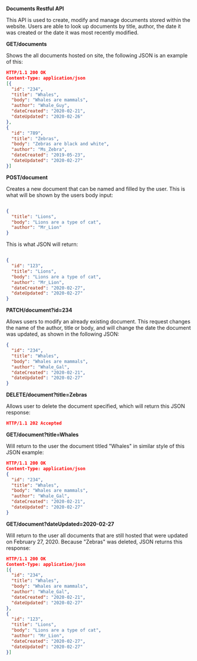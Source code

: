 **Documents Restful API**

This API is used to create, modify and manage documents stored within the website. Users are able to look up documents by title, author, the date it was created or the date it was most recently modified.


**GET/documents**

Shows the all documents hosted on site, the following JSON is an example of this:
 
```json
HTTP/1.1 200 OK
Content-Type: application/json
[{
  "id": "234",
  "title": "Whales",
  "body": "Whales are mammals",
  "author": "Whale_Guy",
  "dateCreated": "2020-02-21",
  "dateUpdated": "2020-02-26"
},
{
  "id": "789",
  "title": "Zebras",
  "body": "Zebras are black and white",
  "author": "Ms_Zebra",
  "dateCreated": "2019-05-23",
  "dateUpdated": "2020-02-27"
}]
```

**POST/document**

Creates a new document that can be named and filled by the user. This is what will be shown by the users body input:
```json

{
  "title": "Lions",
  "body": "Lions are a type of cat",
  "author": "Mr_Lion"
}
```
This is what JSON will return:
```json

{
  "id": "123",
  "title": "Lions",
  "body": "Lions are a type of cat",
  "author": "Mr_Lion",
  "dateCreated": "2020-02-27",
  "dateUpdated": "2020-02-27"
}
```

**PATCH/document?id=234**

Allows users to modify an already existing document. This request changes the name of the author, title or body, and will change the date the document was updated, as shown in the following JSON:
```json
{
  "id": "234",
  "title": "Whales",
  "body": "Whales are mammals",
  "author": "Whale_Gal",
  "dateCreated": "2020-02-21",
  "dateUpdated": "2020-02-27"
}
```
**DELETE/document?title=Zebras**

Allows user to delete the document specified, which will return this JSON response:
```json
HTTP/1.1 202 Accepted
```



**GET/document?title=Whales**

Will return to the user the document titled "Whales" in similar style of this JSON example:

```json
HTTP/1.1 200 OK
Content-Type: application/json
{
  "id": "234",
  "title": "Whales",
  "body": "Whales are mammals",
  "author": "Whale_Gal",
  "dateCreated": "2020-02-21",
  "dateUpdated": "2020-02-27"
}
```

**GET/document?dateUpdated=2020-02-27**

Will return to the user all documents that are still hosted that were updated on February 27, 2020. Because "Zebras" was deleted, JSON returns this response:

```json
HTTP/1.1 200 OK
Content-Type: application/json
[{
  "id": "234",
  "title": "Whales",
  "body": "Whales are mammals",
  "author": "Whale_Gal",
  "dateCreated": "2020-02-21",
  "dateUpdated": "2020-02-27"
},
{
  "id": "123",
  "title": "Lions",
  "body": "Lions are a type of cat",
  "author": "Mr_Lion",
  "dateCreated": "2020-02-27",
  "dateUpdated": "2020-02-27"
}]
```